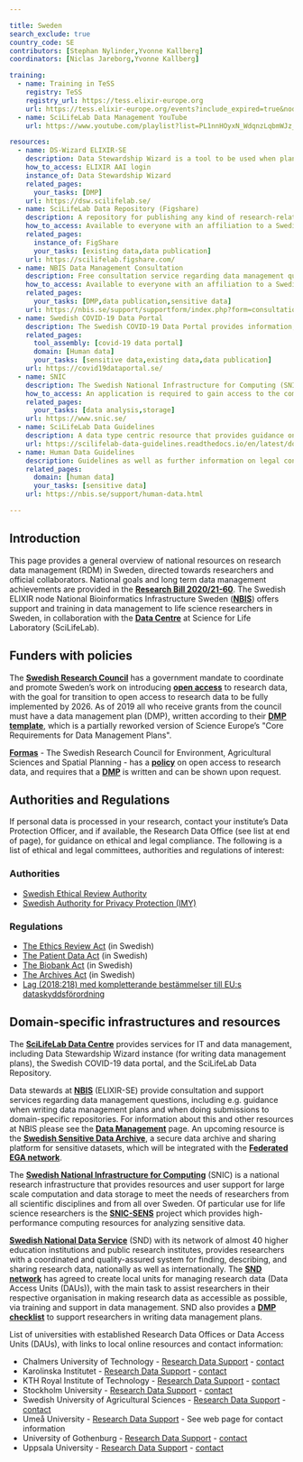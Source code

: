 ```yaml
---

title: Sweden
search_exclude: true
country_code: SE
contributors: [Stephan Nylinder,Yvonne Kallberg]
coordinators: [Niclas Jareborg,Yvonne Kallberg]

training:
  - name: Training in TeSS
    registry: TeSS
    registry_url: https://tess.elixir-europe.org
    url: https://tess.elixir-europe.org/events?include_expired=true&node=Sweden&scientific_topics=Data+management
  - name: SciLifeLab Data Management YouTube
    url: https://www.youtube.com/playlist?list=PL1nnHOyxN_WdqnzLqbmWJz_i0f2anT9cS

resources:
  - name: DS-Wizard ELIXIR-SE
    description: Data Stewardship Wizard is a tool to be used when planning for data management, including generating a data management plan (DMP). This instance provides guidance with focus towards Swedish life science researchers, including national resources.   
    how_to_access: ELIXIR AAI login
    instance_of: Data Stewardship Wizard
    related_pages:
      your_tasks: [DMP]
    url: https://dsw.scilifelab.se/ 
  - name: SciLifeLab Data Repository (Figshare)
    description: A repository for publishing any kind of research-related data, e.g. documents, figures, or presentations.
    how_to_access: Available to everyone with an affiliation to a Swedish academic institution.
    related_pages:
      instance_of: FigShare
      your_tasks: [existing data,data publication]
    url: https://scilifelab.figshare.com/
  - name: NBIS Data Management Consultation
    description: Free consultation service regarding data management questions in life science research.
    how_to_access: Available to everyone with an affiliation to a Swedish academic institution.
    related_pages:
      your_tasks: [DMP,data publication,sensitive data]
    url: https://nbis.se/support/supportform/index.php?form=consultation
  - name: Swedish COVID-19 Data Portal
    description: The Swedish COVID-19 Data Portal provides information, guidelines, tools and services to support researchers to utilise Swedish and European infrastructures for data sharing.
    related_pages:
      tool_assembly: [covid-19 data portal]
      domain: [Human data]
      your_tasks: [sensitive data,existing data,data publication]
    url: https://covid19dataportal.se/ 
  - name: SNIC 
    description: The Swedish National Infrastructure for Computing (SNIC) is a national research infrastructure that makes available large-scale high-performance computing resources, storage capacity, and advanced user support, for Swedish research.
    how_to_access: An application is required to gain access to the compute and storage services.
    related_pages:
      your_tasks: [data analysis,storage]
    url: https://www.snic.se/ 
  - name: SciLifeLab Data Guidelines
    description: A data type centric resource that provides guidance on good data management practices during the data life cycle, including available infrastructures.
    url: https://scilifelab-data-guidelines.readthedocs.io/en/latest/docs/index.html
  - name: Human Data Guidelines
    description: Guidelines as well as further information on legal considerations when working with human biomedical data.
    related_pages:
      domain: [human data]
      your_tasks: [sensitive data]
    url: https://nbis.se/support/human-data.html

---
```


## Introduction 

This page provides a general overview of national resources on research data management (RDM) in Sweden, directed towards researchers and official collaborators. National goals and long term data management achievements are provided in the [**Research Bill 2020/21-60**](https://www.regeringen.se/4af915/contentassets/da8732af87a14b689658dadcfb2d3777/forskning-frihet-framtid--kunskap-och-innovation-for-sverige.pdf).
The Swedish ELIXIR node National Bioinformatics Infrastructure Sweden ([**NBIS**](https://nbis.se/)) offers support and training in data management to life science researchers in Sweden, in collaboration with the [**Data Centre**](https://www.scilifelab.se/data/) at Science for Life Laboratory (SciLifeLab).

## Funders with policies

The [**Swedish Research Council**](https://www.vr.se/) has a government mandate to coordinate and promote Sweden’s work on introducing [**open access**](https://www.vr.se/english/mandates/open-science/open-access-to-research-data/the-swedish-research-councils-recommendation.html) to research data, with the goal for transition to open access to research data to be fully implemented by 2026. As of 2019 all who receive grants from the council must have a data management plan (DMP), written according to their [**DMP template**](https://www.vr.se/english/applying-for-funding/requirements-terms-and-conditions/producing-a-data-management-plan/data-management-plan-template.html), which is a partially reworked version of Science Europe’s "Core Requirements for Data Management Plans".

[**Formas**](https://formas.se/) - The Swedish Research Council for Environment, Agricultural Sciences and Spatial Planning - has a [**policy**](https://formas.se/download/18.7357e3f3168752d5a10c7f7/1549956105856/Beslut_policy_oppna_data.pdf) on open access to research data, and requires that a [**DMP**](https://formas.se/soka-finansiering/sa-har-gar-det-till/att-kanna-till-nar-du-skriver-en-ansokan.html) is written and can be shown upon request.

## Authorities and Regulations

If personal data is processed in your research, contact your institute’s Data Protection Officer, and if available, the Research Data Office (see list at end of page), for guidance on ethical and legal compliance. The following is a list of ethical and legal committees, authorities and regulations of interest:

### Authorities

* [Swedish Ethical Review Authority](https://etikprovningsmyndigheten.se/)
* [Swedish Authority for Privacy Protection (IMY)](https://www.imy.se/en/)

### Regulations

* [The Ethics Review Act](https://www.riksdagen.se/sv/dokument-lagar/dokument/svensk-forfattningssamling/lag-2003460-om-etikprovning-av-forskning-som_sfs-2003-460) (in Swedish)
* [The Patient Data Act](https://www.riksdagen.se/sv/dokument-lagar/dokument/svensk-forfattningssamling/patientdatalag-2008355_sfs-2008-355) (in Swedish)
* [The Biobank Act](https://www.riksdagen.se/sv/dokument-lagar/dokument/svensk-forfattningssamling/lag-2002297-om-biobanker-i-halso--och_sfs-2002-297) (in Swedish)
* [The Archives Act](https://www.riksdagen.se/sv/dokument-lagar/dokument/svensk-forfattningssamling/arkivlag-1990782_sfs-1990-782) (in Swedish)
* [Lag (2018:218) med kompletterande bestämmelser till EU:s dataskyddsförordning](https://www.riksdagen.se/sv/dokument-lagar/dokument/svensk-forfattningssamling/lag-2018218-med-kompletterande-bestammelser_sfs-2018-218)

## Domain-specific infrastructures and resources 

The [**SciLifeLab Data Centre**](https://www.scilifelab.se/data)  provides services for IT and data management, including Data Stewardship Wizard instance (for writing data management plans), the Swedish COVID-19 data portal, and the SciLifeLab Data Repository. 

Data stewards at [**NBIS**](https://nbis.se/) (ELIXIR-SE) provide consultation and support services regarding data management questions, including e.g. guidance when writing data management plans and when doing submissions to domain-specific repositories. For information about this and other resources at NBIS please see the [**Data Management**](https://nbis.se/infrastructure/data-management/) page. An upcoming resource is the [**Swedish Sensitive Data Archive**](https://nbis.se/infrastructure/sensitive-data-archive.html), a secure data archive and sharing platform for sensitive datasets, which will be integrated with the [**Federated EGA network**](https://ega-archive.org/federated).

The [**Swedish National Infrastructure for Computing**](https://snic.se/) (SNIC) is a national research infrastructure that provides resources and user support for large scale computation and data storage to meet the needs of researchers from all scientific disciplines and from all over Sweden. Of particular use for life science researchers is the [**SNIC-SENS**](https://www.uppmax.uu.se/projects-and-collaborations/snic-sens/) project which provides high-performance computing resources for analyzing sensitive data.

[**Swedish National Data Service**](https://snd.gu.se/en) (SND) with its network of almost 40 higher education institutions and public research institutes, provides researchers with a coordinated and quality-assured system for finding, describing, and sharing research data, nationally as well as internationally. The [**SND network**](https://snd.gu.se/en/about-us/snd-network) has agreed to create local units for managing research data (Data Access Units (DAUs)), with the main task to assist researchers in their respective organisation in making research data as accessible as possible, via training and support in data management. SND also provides a [**DMP checklist**](https://snd.gu.se/en/manage-data/guides/dmp-checklist) to support researchers in writing data management plans.
 
List of universities with established Research Data Offices or Data Access Units (DAUs), with links to local online resources and contact information:
* Chalmers University of Technology - [Research Data Support](https://www.lib.chalmers.se/en/publish-and-analyse/open-access/research-data/) - [contact](dataoffice@chalmers.se)
* Karolinska Institutet - [Research Data Support](https://staff.ki.se/about-research-data-office-rdo) - [contact](rdo@ki.se)
* KTH Royal Institute of Technology - [Research Data Support](https://intra.kth.se/en/forskning/overgripande-stod) - [contact](researchdata@kth.se)
* Stockholm University - [Research Data Support](https://www.su.se/staff/researchers/research-data) - [contact](opendata@su.se)
* Swedish University of Agricultural Sciences - [Research Data Support](https://www.slu.se/en/subweb/library/publish-and-analyse/archiving-and-publishing-research-data/about-DCU/) - [contact](dms@slu.se)
* Umeå University - [Research Data Support](https://www.umu.se/en/library/research-data/organisation-and-contacts/contacts-at-umea-university/) - See web page for contact information
* University of Gothenburg - [Research Data Support](https://medarbetarportalen.gu.se/service-stod/hantering-av-forskningsdata/?languageId=100001) - [contact](researchdata@gu.se)
* Uppsala University - [Research Data Support](https://mp.uu.se/en/web/info/forska/forskningsdata) - [contact](dataoffice@uu.se)
